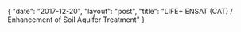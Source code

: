 {
   "date": "2017-12-20",
   "layout": "post",
   "title": "LIFE+ ENSAT (CAT) / Enhancement of Soil Aquifer Treatment"
}

